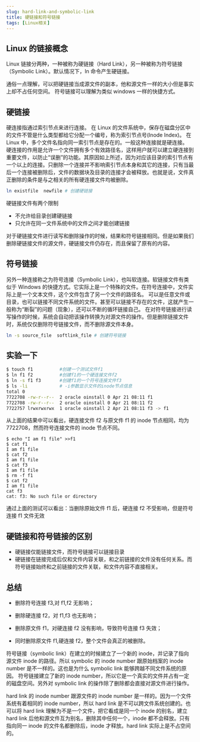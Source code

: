 ```yaml
---
slug: hard-link-and-symbolic-link
title: 硬链接和符号链接
tags: [Linux相关]
---
```


## Linux 的链接概念

Linux 链接分两种，一种被称为硬链接（Hard Link），另一种被称为符号链接（Symbolic Link）。默认情况下，ln 命令产生硬链接。

通俗一点理解，可以把硬链接当成源文件的副本，他和源文件一样的大小但是事实上却不占任何空间。
符号链接可以理解为类似 windows 一样的快捷方式。

## 硬链接

硬连接指通过索引节点来进行连接。
在 Linux 的文件系统中，保存在磁盘分区中的文件不管是什么类型都给它分配一个编号，称为索引节点号(Inode Index)。
在 Linux 中，多个文件名指向同一索引节点是存在的。一般这种连接就是硬连接。
硬连接的作用是允许一个文件拥有多个有效路径名，这样用户就可以建立硬连接到重要文件，以防止“误删”的功能。其原因如上所述，因为对应该目录的索引节点有一个以上的连接。只删除一个连接并不影响索引节点本身和其它的连接，只有当最后一个连接被删除后，文件的数据块及目录的连接才会被释放。也就是说，文件真正删除的条件是与之相关的所有硬连接文件均被删除。

```bash
ln existfile  newfile # 创建硬链接
```

硬链接文件有两个限制

- 不允许给目录创建硬链接
- 只允许在同一文件系统中的文件之间才能创建链接

对于硬链接文件进行读写和删除操作的时候，结果和符号链接相同。但是如果我们删除硬链接文件的源文件，硬链接文件仍存在，而且保留了原有的内容。

## 符号链接

另外一种连接称之为符号连接（Symbolic Link），也叫软连接。软链接文件有类似于 Windows 的快捷方式。它实际上是一个特殊的文件。在符号连接中，文件实际上是一个文本文件，这个文件包含了另一个文件的路径名。
可以是任意文件或目录，也可以链接不同文件系统的文件。甚至可以链接不存在的文件，这就产生一般称为“断裂”的问题（现象），还可以不断的循环链接自己。
在对符号链接进行读写操作的时候，系统会自动把该操作转换为对源文件的操作。但是删除链接文件时，系统仅仅删除符号链接文件，而不删除源文件本身。

```bash
ln -s source_file  softlink_file # 创建符号链接
```

## 实验一下

```bash
$ touch f1          #创建一个测试文件f1
$ ln f1 f2          #创建f1的一个硬连接文件f2
$ ln -s f1 f3       #创建f1的一个符号连接文件f3
$ ls -li            # -i参数显示文件的inode节点信息
total 0
7722708 -rw-r--r--  2 oracle oinstall 0 Apr 21 08:11 f1
7722708 -rw-r--r--  2 oracle oinstall 0 Apr 21 08:11 f2
7722757 lrwxrwxrwx  1 oracle oinstall 2 Apr 21 08:11 f3 -> f1
```

从上面的结果中可以看出，硬连接文件 f2 与原文件 f1 的 inode 节点相同，均为 7722708，然而符号连接文件的 inode 节点不同。

```text
$ echo "I am f1 file" >>f1
$ cat f1
I am f1 file
$ cat f2
I am f1 file
$ cat f3
I am f1 file
$ rm -f f1
$ cat f2
I am f1 file
cat f3
cat: f3: No such file or directory
```

通过上面的测试可以看出：当删除原始文件 f1 后，硬连接 f2 不受影响，但是符号连接 f1 文件无效

## 硬链接和符号链接的区别

- 硬链接仅能链接文件，而符号链接可以链接目录
- 硬链接在链接完成后仅和文件内容关联，和之前链接的文件没有任何关系。而符号链接始终和之前链接的文件关联，和文件内容不直接相关。

## 总结

- 删除符号连接 f3,对 f1,f2 无影响；

- 删除硬连接 f2，对 f1,f3 也无影响；

- 删除原文件 f1，对硬连接 f2 没有影响，导致符号连接 f3 失效；

- 同时删除原文件 f1,硬连接 f2，整个文件会真正的被删除。

符号链接（symbolic link）在建立的时候建立了一个新的 inode，并记录了指向源文件 inode 的路径。所以 symbolic 的 inode number 跟原始档案的 inode number 是不一样的。这也是为什么 symbolic link 能够跨越不同文件系统的原因。
符号链接建立了新的 inode number，所以它是一个真实的文件并占有一定的磁盘空间。另外对 symbolic link 的操作除了删除都会直接对源文件进行操作。

hard link 的 inode number 跟源文件的 inode number 是一样的。因为一个文件系统有着相同的 inode number，所以 hard link 是不可以跨文件系统创建的。也可以将 hard link 理解为不是一个文件，把它看成是同一个 inode 的别名，建立 hard link 后他和源文件互为别名，删除其中任何一个，inode 都不会释放。只有指向同一 inode 的文件名都删除后，inode 才释放。hard link 实际上是不占空间的。
